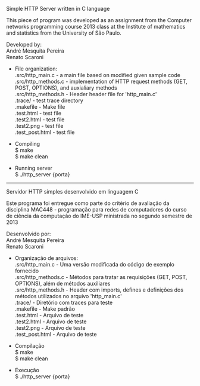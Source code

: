 Simple HTTP Server written in C language

This piece of program was developed as an assignment from the Computer networks 
programming course 2013 class at the Institute of mathematics and statistics from 
the University of São Paulo.

Developed by:<br>
André Mesquita Pereira<br>
Renato Scaroni<br>

- File organization:<br>
.src/http_main.c - a main file based on modified given sample code<br>
.src/http_methods.c - implementation of HTTP request methods (GET, POST, OPTIONS), and auxialiary methods<br>
.src/http_methods.h - Header header file for 'http_main.c'<br>
.trace/ - test trace directory<br>
.makefile - Make file<br>
.test.html - test file<br>
.test2.html - test file<br>
.test2.png - test file<br>
.test_post.html - test file<br>

- Compiling<br>
$ make<br>
$ make clean<br>

- Running server<br>
$ ./http_server {porta}

---------------------------------------------------------------------------------------------------------------------------

Servidor HTTP simples desenvolvido em linguagem C

Este programa foi entregue como parte do critério de avaliação da 
disciplina MAC448 - programação para redes de computadores do curso
de ciência da computação do IME-USP ministrada no segundo semestre de 2013

Desenvolvido por:<br>
André Mesquita Pereira<br>
Renato Scaroni<br>

- Organização de arquivos:<br>
.src/http_main.c - Uma versão modificada do código de exemplo fornecido<br>
.src/http_methods.c - Métodos para tratar as requisições (GET, POST, OPTIONS), além de métodos auxiliares<br>
.src/http_methods.h - Header com imports, defines e definições dos métodos utilizados no arquivo 'http_main.c'<br>
.trace/ - Diretório com traces para teste<br>
.makefile - Make padrão<br>
.test.html - Arquivo de teste<br>
.test2.html - Arquivo de teste<br>
.test2.png - Arquivo de teste<br>
.test_post.html - Arquivo de teste<br>

- Compilação<br>
$ make<br>
$ make clean<br>

- Execução<br>
$ ./http_server {porta}
